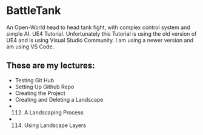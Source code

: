 # BattleTank
An Open-World head to head tank fight, with complex control system and simple AI. UE4 Tutorial.
Unfortunately this Tutorial is using the old version of UE4 and is using Visual Studio Community.
I am using a newer version and am using VS Code.

## These are my lectures:

* Testing Git Hub
* Setting Up Github Repo
* Creating the Project
* Creating and Deleting a Landscape
* 112. A Landscaping Process
* 114. Using Landscape Layers